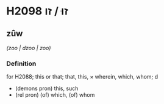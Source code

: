 # H2098 זוּ / זו

## zûw

_(zoo | dzoo | zoo)_

### Definition

for H2088; this or that; that, this, × wherein, which, whom; d

- (demons pron) this, such
- (rel pron) (of) which, (of) whom
